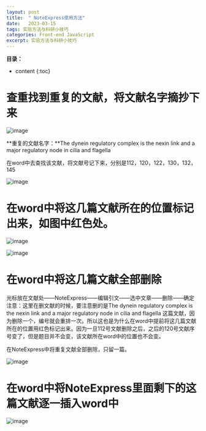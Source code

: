 ```yaml
---
layout: post
title:  " NoteExpress使用方法"
date:   2023-03-15
tags: 实验方法与科研小技巧
categories: Front-end JavaScript
excerpt: 实验方法与科研小技巧
---
```



**目录：**

* content
{:toc}

# 查重找到重复的文献，将文献名字摘抄下来

![image](https://user-images.githubusercontent.com/61654690/225216893-fe909f7d-787a-4571-b892-a8efc28e7aa1.png)

**重复的文献名字：**The dynein regulatory complex is the nexin link and a major regulatory node in  cilia and flagella

在word中去查找该文献，将文献号记下来，分别是112，120，122，130，132，145

![image](https://user-images.githubusercontent.com/61654690/225217075-023d6e18-f75b-49be-b9fb-f238dd9279b5.png)

# 在word中将这几篇文献所在的位置标记出来，如图中红色处。

![image](https://user-images.githubusercontent.com/61654690/225217125-dc2a2387-0c0c-446e-b706-56a034d74e2d.png)

![image](https://user-images.githubusercontent.com/61654690/225217146-143b839d-a916-4db7-964a-af5acde8d51a.png)

# 在word中将这几篇文献全部删除
光标放在文献处——NoteExpress——编辑引文——选中文章——删除——确定
注意：这里在删文献的时候，要注意删的是The dynein regulatory complex is the nexin link and a major regulatory node in  cilia and flagella 这篇文献，因为删除一个，编号就会重排一次。所以这也是为什么在word中提前将这几篇文献所在的位置用红色标记出来。因为一旦112号文献删除之后，之后的120号文献序号变了，但是题目并不会变，该文献所在word中的位置也不会变。

在NoteExpress中将重复文献全部删除，只留一篇。

![image](https://user-images.githubusercontent.com/61654690/225217284-9fc16348-1df4-40b2-93aa-325f3c35ad65.png)

# 在word中将NoteExpress里面剩下的这篇文献逐一插入word中
![image](https://user-images.githubusercontent.com/61654690/225217316-d236058d-7524-4739-9938-8ecbbe4186bf.png)





